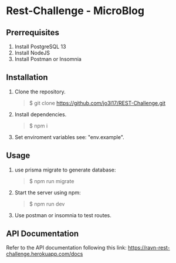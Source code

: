 # Rest-Challenge - MicroBlog

## Prerrequisites

1. Install PostgreSQL 13
2. Install NodeJS
3. Install Postman or Insomnia

## Installation

1. Clone the repository.
   > \$ git clone https://github.com/jo3l17/REST-Challenge.git
2. Install dependencies.
   > \$ npm i
2. Set enviroment variables see: "env.example".

## Usage

1. use prisma migrate to generate database:
   > \$ npm run migrate
2. Start the server using npm:
   > \$ npm run dev
3. Use postman or insomnia to test routes.

## API Documentation

Refer to the API documentation following this link: https://ravn-rest-challenge.herokuapp.com/docs
